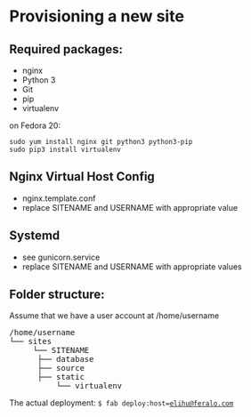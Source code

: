 Provisioning a new site
========================

## Required packages:

* nginx
* Python 3
* Git
* pip
* virtualenv

on Fedora 20:

    sudo yum install nginx git python3 python3-pip
    sudo pip3 install virtualenv

## Nginx Virtual Host Config

* nginx.template.conf
* replace SITENAME and USERNAME with appropriate value

## Systemd

* see gunicorn.service
* replace SITENAME and USERNAME with appropriate values

## Folder structure:
Assume that we have a user account at /home/username

<pre>
/home/username
└── sites
     └── SITENAME
	  ├── database
	  ├── source
	  ├── static
          └── virtualenv
</pre>

The actual deployment:
<code>$ fab deploy:host=elihu@feralo.com</code>
